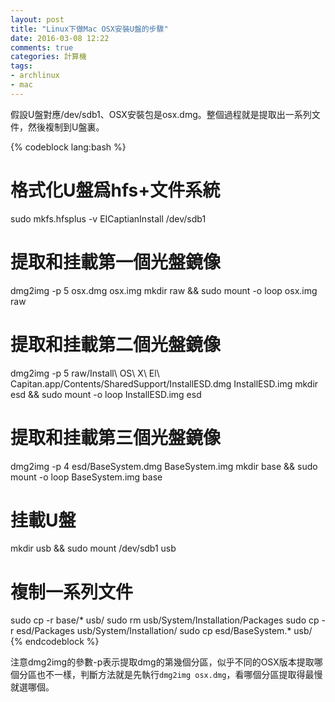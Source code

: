 ```yaml
---
layout: post
title: "Linux下做Mac OSX安裝U盤的步驟"
date: 2016-03-08 12:22
comments: true
categories: 計算機
tags:
- archlinux
- mac
---
```


假設U盤對應/dev/sdb1、OSX安裝包是osx.dmg。整個過程就是提取出一系列文件，然後複制到U盤裏。

{% codeblock lang:bash %}
# 格式化U盤爲hfs+文件系統
sudo mkfs.hfsplus -v EICaptianInstall /dev/sdb1
 
# 提取和挂載第一個光盤鏡像
dmg2img -p 5 osx.dmg osx.img
mkdir raw && sudo mount -o loop osx.img raw
 
# 提取和挂載第二個光盤鏡像
dmg2img -p 5 raw/Install\ OS\ X\ El\ Capitan.app/Contents/SharedSupport/InstallESD.dmg InstallESD.img
mkdir esd && sudo mount -o loop InstallESD.img esd
 
# 提取和挂載第三個光盤鏡像
dmg2img -p 4 esd/BaseSystem.dmg BaseSystem.img
mkdir base && sudo mount -o loop BaseSystem.img base
 
# 挂載U盤
mkdir usb && sudo mount /dev/sdb1 usb
 
# 複制一系列文件
sudo cp -r base/* usb/
sudo rm usb/System/Installation/Packages
sudo cp -r esd/Packages usb/System/Installation/
sudo cp esd/BaseSystem.* usb/
{% endcodeblock %}

注意dmg2img的參數-p表示提取dmg的第幾個分區，似乎不同的OSX版本提取哪個分區也不一樣，判斷方法就是先執行`dmg2img osx.dmg`，看哪個分區提取得最慢就選哪個。
